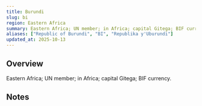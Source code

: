 ```yaml
---
title: Burundi
slug: bi
region: Eastern Africa
summary: Eastern Africa; UN member; in Africa; capital Gitega; BIF currency.
aliases: ["Republic of Burundi", "BI", "Republika y'Uburundi"]
updated_at: 2025-10-13
---
```


## Overview

Eastern Africa; UN member; in Africa; capital Gitega; BIF currency.

## Notes

<!-- Add your first note below -->
